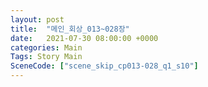 ```yaml
---
layout: post
title:  "메인_회상_013~028장"
date:   2021-07-30 08:00:00 +0000
categories: Main
Tags: Story Main
SceneCode: ["scene_skip_cp013-028_q1_s10"]
---
```

